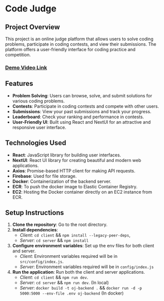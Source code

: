 # Code Judge

## Project Overview

This project is an online judge platform that allows users to solve coding problems, participate in coding contests, and view their submissions. The platform offers a user-friendly interface for coding practice and competition.

### [Demo Video Link](https://drive.google.com/file/d/1Hine0RqAMpL4nVCOUjED8Dl722kYq_2A/view?usp=drive_link)

## Features

- **Problem Solving**: Users can browse, solve, and submit solutions for various coding problems.
- **Contests**: Participate in coding contests and compete with other users.
- **Submissions**: View your past submissions and track your progress.
- **Leaderboard**: Check your ranking and performance in contests.
- **User-Friendly UI**: Built using React and NextUI for an attractive and responsive user interface.

## Technologies Used

- **React**: JavaScript library for building user interfaces.
- **NextUI**: React UI library for creating beautiful and modern web applications.
- **Axios**: Promise-based HTTP client for making API requests.
- **Firebase**: Used for file storage.
- **Docker**: Containerization of the backend server.
- **ECR**: To push the docker image to Elastic Container Registry.
- **EC2**: Hosting the Docker container directly on an EC2 instance from ECR.

## Setup Instructions

1. **Clone the repository**: Go to the root directory.
2. **Install dependencies**:
   - _Client_: `cd client` && `npm install --legacy-peer-deps`,
   - _Server_: `cd server` && `npm install`
3. **Configure environment variables**: Set up the env files for both client and server.
   - _Client_: Environment variables required will be in `src/config/index.js`.
   - _Server_: Environment variables required will be in `config/index.js`
4. **Run the application**: Run both the client and server applications.
   - _Client_: `cd client` && `npm run dev`.
   - _Server_: `cd server` && `npm run dev`. (In local)
   - _Server_: `docker build -t oj-backend .` && `docker run -d -p 5000:5000 --env-file .env oj-backend` (In docker)
